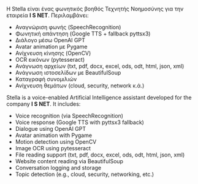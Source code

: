 Η Stella είναι ένας φωνητικός βοηθός Τεχνητής Νοημοσύνης για την εταιρεία **I S NET**. Περιλαμβάνει:

- Αναγνώριση φωνής (SpeechRecognition)
- Φωνητική απάντηση (Google TTS + fallback pyttsx3)
- Διάλογο μέσω OpenAI GPT
- Avatar animation με Pygame
- Ανίχνευση κίνησης (OpenCV)
- OCR εικόνων (pytesseract)
- Ανάγνωση αρχείων (txt, pdf, docx, excel, ods, odt, html, json, xml)
- Ανάγνωση ιστοσελίδων με BeautifulSoup
- Καταγραφή συνομιλιών
- Ανίχνευση θεμάτων (cloud, security, network κ.ά.)

Stella is a voice-enabled Artificial Intelligence assistant developed for the company **I S NET**. It includes:

- Voice recognition (via SpeechRecognition)
- Voice response (Google TTS with pyttsx3 fallback)
- Dialogue using OpenAI GPT
- Avatar animation with Pygame
- Motion detection using OpenCV
- Image OCR using pytesseract
- File reading support (txt, pdf, docx, excel, ods, odt, html, json, xml)
- Website content reading via BeautifulSoup
- Conversation logging and storage
- Topic detection (e.g., cloud, security, networking, etc.)
